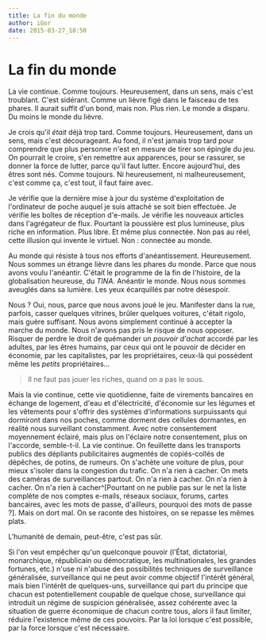 ```yaml
---
title: La fin du monde
author: iGor
date: 2015-03-27_18:50
---
```


# La fin du monde

La vie continue. Comme toujours. Heureusement, dans un sens, mais c'est troublant. C'est sidérant. Comme un lièvre figé dans le faisceau de tes phares. Il aurait suffit d'un bond, mais non. Plus rien. Le monde a disparu. Du moins le monde du lièvre.

Je crois qu'il *était* déjà trop tard. Comme toujours. Heureusement, dans un sens, mais c'est décourageant. Au fond, il n'est jamais trop tard pour comprendre que plus personne n'est en mesure de tirer son épingle du jeu. On pourrait le croire, s'en remettre aux apparences, pour se rassurer, se donner la force de lutter, parce qu'il faut lutter. Encore aujourd'hui, des êtres sont nés. Comme toujours. Ni heureusement, ni malheureusement, c'est comme ça, c'est tout, il faut faire avec.

Je vérifie que la dernière mise à jour du système d'exploitation de l'ordinateur de poche auquel je suis attaché se soit bien effectuée. Je vérifie les boîtes de réception d'e-mails. Je vérifie les nouveaux articles dans l'agrégateur de flux. Pourtant la poussière est plus lumineuse, plus riche en information. Plus libre. Et même plus connectée. Non pas au réel, cette illusion qui invente le virtuel. Non : connectée au monde.

Au monde qui résiste à tous nos efforts d'anéantissement. Heureusement. Nous sommes un étrange lièvre dans les phares du monde. Parce que nous avons voulu l'anéantir. C'était le programme de la fin de l'histoire, de la globalisation heureuse, du *TINA*. Anéantir le monde. Nous nous sommes aveuglés dans sa lumière. Les yeux écarquillés par notre désespoir.

Nous ? Oui, nous, parce que nous avons joué le jeu. Manifester dans la rue, parfois, casser quelques vitrines, brûler quelques voitures, c'était rigolo, mais guère suffisant. Nous avons simplement continué à accepter la marche du monde. Nous n'avons pas pris le risque de nous opposer. Risquer de perdre le droit de quémander un *pouvoir d'achat* accordé par les adultes, par les êtres humains, par ceux qui ont le pouvoir de décider en économie, par les capitalistes, par les propriétaires, ceux-là qui possèdent même les *petits* propriétaires...

> Il ne faut pas jouer les riches, quand on a pas le sous.

Mais la vie continue, cette vie quotidienne, faite de virements bancaires en échange de logement, d'eau et d'électricité, d'économie sur les légumes et les vêtements pour s'offrir des systèmes d'informations surpuissants qui dormiront dans nos poches, comme dorment des cellules dormantes, en réalité nous surveillant constamment. Avec notre consentement moyennement éclairé, mais plus on l'éclaire notre consentement, plus on l'accorde, semble-t-il. La vie continue. On feuillette dans les transports publics des dépliants publicitaires augmentés de copiés-collés de dépêches, de potins, de rumeurs. On s'achète une voiture de plus, pour mieux s'isoler dans la congestion du trafic. On n'a rien à cacher. On mets des caméras de surveillances partout. On n'a rien à cacher. On n'a rien à cacher. On n'a rien à cacher^[Pourtant on ne publie pas sur le net la liste complète de nos comptes e-mails, réseaux sociaux, forums, cartes bancaires, avec les mots de passe, d'ailleurs, pourquoi des mots de passe ?]. Mais on dort mal. On se raconte des histoires, on se repasse les mêmes plats.

L'humanité de demain, peut-être, c'est pas sûr.

Si l'on veut empêcher qu'un quelconque pouvoir (l'État, dictatorial, monarchique, républicain ou démocratique, les multinationales, les grandes fortunes, etc.) n'use ni n'abuse des possibilités techniques de surveillance généralisée, surveillance qui ne peut avoir comme objectif l'intérêt général, mais bien l'intérêt de quelques-uns, surveillance qui part du principe que chacun est potentiellement coupable de quelque chose, surveillance qui introduit un régime de suspicion généralisée, assez cohérente avec la situation de guerre économique de chacun contre tous, alors il faut limiter, réduire l'existence même de ces pouvoirs. Par la loi lorsque c'est possible, par la force lorsque c'est nécessaire.
